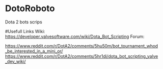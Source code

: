 # DotoRoboto
Dota 2 bots scrips


#Usefull Links
Wiki: https://developer.valvesoftware.com/wiki/Dota_Bot_Scripting
Forum: 

https://www.reddit.com/r/DotA2/comments/5hu50m/bot_tournament_whod_be_interested_in_a_mini_or/
https://www.reddit.com/r/DotA2/comments/5hr1di/dota_bot_scripting_valve_dev_wiki/
